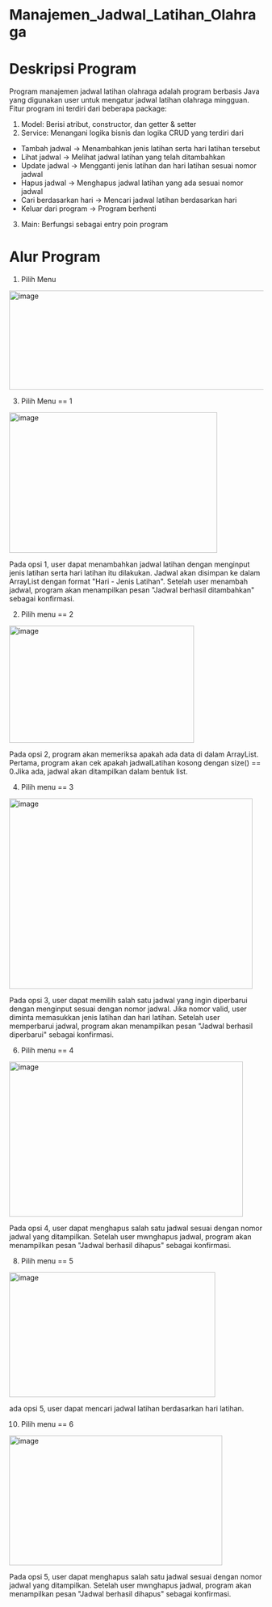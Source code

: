 # Manajemen_Jadwal_Latihan_Olahraga

# Deskripsi Program
Program manajemen jadwal latihan olahraga adalah program berbasis Java yang digunakan user untuk mengatur jadwal latihan olahraga mingguan.
Fitur program ini terdiri dari beberapa package:
1. Model: Berisi atribut, constructor, dan getter & setter
2. Service: Menangani logika bisnis dan logika CRUD yang terdiri dari
- Tambah jadwal -> Menambahkan jenis latihan serta hari latihan tersebut
- Lihat jadwal -> Melihat jadwal latihan yang telah ditambahkan
- Update jadwal -> Mengganti jenis latihan dan hari latihan sesuai nomor jadwal
- Hapus jadwal -> Menghapus jadwal latihan yang ada sesuai nomor jadwal
- Cari berdasarkan hari -> Mencari jadwal latihan berdasarkan hari
- Keluar dari program -> Program berhenti
3. Main: Berfungsi sebagai entry poin program

# Alur Program
1. Pilih Menu

<img width="631" height="196" alt="image" src="https://github.com/user-attachments/assets/2e381a8e-61a4-4cab-8ec7-f0d066ee1648" />

3. Pilih Menu == 1

<img width="412" height="278" alt="image" src="https://github.com/user-attachments/assets/69be33ca-d8ab-45f4-a8fa-a9e5f81e4bad" />

Pada opsi 1, user dapat menambahkan jadwal latihan dengan menginput jenis latihan serta hari latihan itu dilakukan. Jadwal akan disimpan ke dalam ArrayList dengan format "Hari - Jenis Latihan". Setelah user menambah jadwal, program akan menampilkan pesan "Jadwal berhasil ditambahkan" sebagai konfirmasi.

2. Pilih menu == 2

<img width="366" height="232" alt="image" src="https://github.com/user-attachments/assets/14217715-1a9b-46db-9a3a-dcea56f85301" />

  Pada opsi 2, program akan memeriksa apakah ada data di dalam ArrayList. Pertama, program akan cek apakah jadwalLatihan kosong dengan size() == 0.Jika ada, jadwal akan ditampilkan dalam bentuk list.

4. Pilih menu == 3

<img width="482" height="377" alt="image" src="https://github.com/user-attachments/assets/9949fbc8-8335-45d6-8cbb-11a619f135fb" />
   
  Pada opsi 3, user dapat memilih salah satu jadwal yang ingin diperbarui dengan menginput sesuai dengan nomor jadwal. Jika nomor valid, user diminta memasukkan jenis latihan dan hari latihan. Setelah user memperbarui jadwal, program akan menampilkan pesan "Jadwal berhasil diperbarui" sebagai konfirmasi.

6. Pilih menu == 4

<img width="463" height="307" alt="image" src="https://github.com/user-attachments/assets/75518a70-c567-4ee1-8226-65109626d8e8" />
   
Pada opsi 4, user dapat menghapus salah satu jadwal sesuai dengan nomor jadwal yang ditampilkan. Setelah user mwnghapus jadwal, program akan menampilkan pesan "Jadwal berhasil dihapus" sebagai konfirmasi.

8. Pilih menu == 5
   
<img width="408" height="247" alt="image" src="https://github.com/user-attachments/assets/ac0340ee-1079-4b7a-a373-1e5c3d6efd15" />
   
ada opsi 5, user dapat mencari jadwal latihan berdasarkan hari latihan.

10. Pilih menu == 6
    
<img width="422" height="257" alt="image" src="https://github.com/user-attachments/assets/1da5e943-d7b4-46b8-9083-c970c49cf127" />

Pada opsi 5, user dapat menghapus salah satu jadwal sesuai dengan nomor jadwal yang ditampilkan. Setelah user mwnghapus jadwal, program akan menampilkan pesan "Jadwal berhasil dihapus" sebagai konfirmasi.

